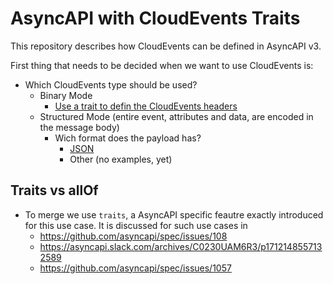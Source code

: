 # AsyncAPI with CloudEvents Traits

This repository describes how CloudEvents can be defined in AsyncAPI v3.

First thing that needs to be decided when we want to use CloudEvents is:
* Which CloudEvents type should be used?
  * Binary Mode
    * [Use a trait to defin the CloudEvents headers](./light-switch-events-binary-mode.yaml)
  * Structured Mode (entire event, attributes and data, are encoded in the message body)
    * Wich format does the payload has?
      * [JSON](./light-switch-events-structured-json.yaml)
      * Other (no examples, yet)

## Traits vs allOf
- To merge we use `traits`, a AsyncAPI specific feautre exactly introduced for this use case. It is discussed for such use cases in
  - https://github.com/asyncapi/spec/issues/108
  - https://asyncapi.slack.com/archives/C0230UAM6R3/p1712148557132589
  - https://github.com/asyncapi/spec/issues/1057
